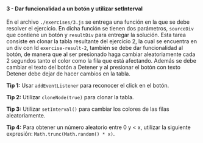 #### 3 - Dar funcionalidad a un botón y utilizar setInterval

En el archivo `./exercises/3.js` se entrega una función en la que se debe resolver el ejercicio. En dicha función se tienen dos parámetros, `sourceDiv` que contiene un botón y `resultDiv` para entregar la solución. Esta tarea consiste en clonar la tabla resultante del ejercicio 2, la cual se encuentra en un div con Id `exercise-result-2`, también se debe dar funcionalidad al botón, de manera que al ser presionado haga cambiar aleatoriamente cada 2 segundos tanto el color como la fila que está afectando. Además se debe cambiar el texto del botón a Detener y al presionar el botón con texto Detener debe dejar de hacer cambios en la tabla.

**Tip 1:** Usar `addEventListener` para reconocer el click en el botón.

**Tip 2:** Utilizar `cloneNode(true)` para clonar la tabla.

**Tip 3:** Utilizar `setInterval()` para cambiar los colores de las filas aleatoriamente.

**Tip 4:** Para obtener un número aleatorio entre 0 y < x, utilizar la siguiente expresión: `Math.trunc(Math.random() * x)`.
